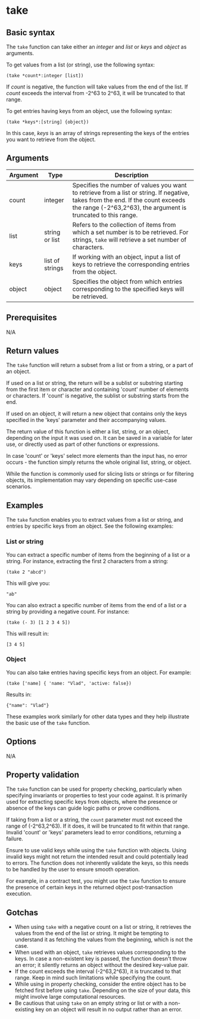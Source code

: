 # take

## Basic syntax

The `take` function can take either an *integer* and *list* or *keys* and *object* as arguments. 

To get values from a list (or string), use the following syntax:

```pact
(take *count*:integer [list])
```

If *count* is negative, the function will take values from the end of the list. If *count* exceeds the interval from -2^63 to 2^63, it will be truncated to that range. 

To get entries having keys from an object, use the following syntax:

```pact
(take *keys*:[string] {object})
```

In this case, *keys* is an array of strings representing the keys of the entries you want to retrieve from the object.

## Arguments

| Argument | Type | Description |
| --- | --- | --- |
| count | integer | Specifies the number of values you want to retrieve from a list or string. If negative, takes from the end. If the count exceeds the range (-2^63,2^63), the argument is truncated to this range. |
| list | string or list | Refers to the collection of items from which a set number is to be retrieved. For strings, `take` will retrieve a set number of characters. |
| keys | list of strings | If working with an object, input a list of keys to retrieve the corresponding entries from the object.|
| object | object | Specifies the object from which entries corresponding to the specified keys will be retrieved. |

## Prerequisites

N/A

## Return values

The `take` function will return a subset from a list or from a string, or a part of an object. 

If used on a list or string, the return will be a sublist or substring starting from the first item or character and containing 'count' number of elements or characters. If 'count' is negative, the sublist or substring starts from the end. 

If used on an object, it will return a new object that contains only the keys specified in the 'keys' parameter and their accompanying values.

The return value of this function is either a list, string, or an object, depending on the input it was used on. It can be saved in a variable for later use, or directly used as part of other functions or expressions. 

In case 'count' or 'keys' select more elements than the input has, no error occurs - the function simply returns the whole original list, string, or object. 

While the function is commonly used for slicing lists or strings or for filtering objects, its implementation may vary depending on specific use-case scenarios.

## Examples

The `take` function enables you to extract values from a list or string, and entries by specific keys from an object. See the following examples:

### List or string

You can extract a specific number of items from the beginning of a list or a string. For instance, extracting the first 2 characters from a string:

```pact
(take 2 "abcd")
```
This will give you:
```pact
"ab"
```

You can also extract a specific number of items from the end of a list or a string by providing a negative count. For instance:

```pact
(take (- 3) [1 2 3 4 5])
```
This will result in:
```pact
[3 4 5]
```
### Object

You can also take entries having specific keys from an object. For example:

```pact
(take ['name] { 'name: "Vlad", 'active: false})
```
Results in:
```pact
{"name": "Vlad"}
```
These examples work similarly for other data types and they help illustrate the basic use of the `take` function.

## Options

N/A

## Property validation

The `take` function can be used for property checking, particularly when specifying invariants or properties to test your code against. It is primarily used for extracting specific keys from objects, where the presence or absence of the keys can guide logic paths or prove conditions. 

If taking from a list or a string, the `count` parameter must not exceed the range of (-2^63,2^63). If it does, it will be truncated to fit within that range. Invalid 'count' or 'keys' parameters lead to error conditions, returning a failure.

Ensure to use valid keys while using the `take` function with objects. Using invalid keys might not return the intended result and could potentially lead to errors. The function does not inherently validate the keys, so this needs to be handled by the user to ensure smooth operation. 

For example, in a contract test, you might use the `take` function to ensure the presence of certain keys in the returned object post-transaction execution.

## Gotchas

- When using `take` with a negative count on a list or string, it retrieves the values from the end of the list or string. It might be tempting to understand it as fetching the values from the beginning, which is not the case.
- When used with an object, `take` retrieves values corresponding to the keys. In case a non-existent key is passed, the function doesn't throw an error; it silently returns an object without the desired key-value pair.
- If the count exceeds the interval (-2^63,2^63), it is truncated to that range. Keep in mind such limitations while specifying the count.
- While using in property checking, consider the entire object has to be fetched first before using `take`. Depending on the size of your data, this might involve large computational resources.
- Be cautious that using `take` on an empty string or list or with a non-existing key on an object will result in no output rather than an error.

